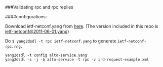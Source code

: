 
###Validating rpc and rpc replies

####configurations:

Download ietf-netconf.yang from [here](http://dld.netconfcentral.org/src/). (The version included in this repo is ietf-netconf@2011-06-01.yang)

Do `$ yang2dsdl -t rpc ietf-netconf.yang` to generate `ietf-netconf-rpc.rng`.


```
yang2dsdl -t config alto-service.yang
yang2dsdl -s -j -b alto-service -t rpc -v ird-request-example.xml

```